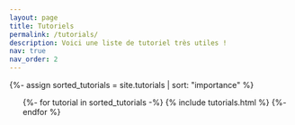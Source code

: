 ```yaml
---
layout: page
title: Tutoriels
permalink: /tutorials/
description: Voici une liste de tutoriel très utiles !
nav: true
nav_order: 2
---
```


<!-- pages/tutorials.md -->
<div class="tutorials">
  <!-- Display categorized tutorials -->
  {%- assign sorted_tutorials = site.tutorials | sort: "importance" %}
  <!-- Generate link for each tutorial -->
  <ul class="ul-tuto">
    {%- for tutorial in sorted_tutorials -%}
      {% include tutorials.html %}
    {%- endfor %}
  </ul>
</div>
